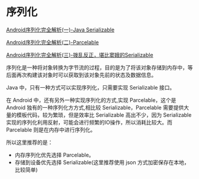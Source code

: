 # 序列化

[Android序列化完全解析(一)-Java Serializable](http://www.jianshu.com/p/fcc59fb523b6)

[Android序列化完全解析(二)-Parcelable](http://www.jianshu.com/p/82e3090e00e0)

[Android序列化完全解析(三)-拨乱反正，堪比窦娥的Serializable](http://www.jianshu.com/p/287acb9e396f)


序列化是一种将对象转换为字节流的过程，目的是为了将该对象存储到内存中，等后面再次构建该对象时可以获取到该对象先前的状态及数据信息。

Java 中，只有一种方式可以实现序列化，只需要实现 Serializable 接口。

在 Android 中，还有另外一种实现序列化的方式,实现 Parcelable，这个是 Android 独有的一种序列化方方式,相比较 Serializable，Parcelable 需要提供大量的模板代码，较为繁琐，但是效率比 Serializable 高出不少，因为 Serializable 实现的序列化利用反射，可能会进行频繁的IO操作，所以消耗比较大。而 Parcelable 则是在内存中进行序列化。

所以这里推荐的是：

* 内存序列化优先选择 Parcelable。
* 存储到设备优先选择 Serializable(这里推荐使用 json 方式加密保存在本地，比较简单)